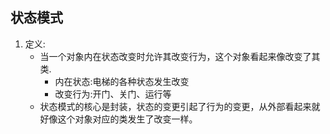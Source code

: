 ## 状态模式

1. 定义:
    - 当一个对象内在状态改变时允许其改变行为，这个对象看起来像改变了其类.
        - 内在状态:电梯的各种状态发生改变
        - 改变行为:开门、关门、运行等
    - 状态模式的核心是封装，状态的变更引起了行为的变更，从外部看起来就好像这个对象对应的类发生了改变一样。
